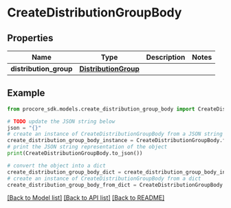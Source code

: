 # CreateDistributionGroupBody


## Properties

Name | Type | Description | Notes
------------ | ------------- | ------------- | -------------
**distribution_group** | [**DistributionGroup**](DistributionGroup.md) |  | 

## Example

```python
from procore_sdk.models.create_distribution_group_body import CreateDistributionGroupBody

# TODO update the JSON string below
json = "{}"
# create an instance of CreateDistributionGroupBody from a JSON string
create_distribution_group_body_instance = CreateDistributionGroupBody.from_json(json)
# print the JSON string representation of the object
print(CreateDistributionGroupBody.to_json())

# convert the object into a dict
create_distribution_group_body_dict = create_distribution_group_body_instance.to_dict()
# create an instance of CreateDistributionGroupBody from a dict
create_distribution_group_body_from_dict = CreateDistributionGroupBody.from_dict(create_distribution_group_body_dict)
```
[[Back to Model list]](../README.md#documentation-for-models) [[Back to API list]](../README.md#documentation-for-api-endpoints) [[Back to README]](../README.md)


